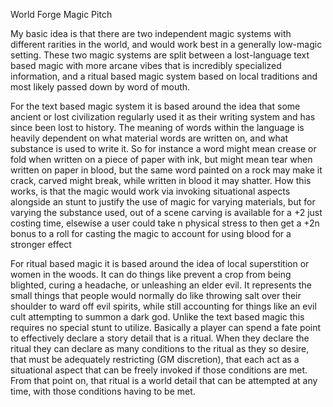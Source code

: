 World Forge Magic Pitch

My basic idea is that there are two independent magic systems with different rarities in the world, and would work best in a generally low-magic setting. These two 
magic systems are split between a lost-language text based magic with more arcane vibes that is incredibly specialized information, and a ritual based magic system 
based on local traditions and most likely passed down by word of mouth.

For the text based magic system it is based around the idea that some ancient or lost civilization regularly used it as their writing system and has since been lost to
history. The meaning of words within the language is heavily dependent on what material words are written on, and what substance is used to write it. So for instance a
word might mean crease or fold when written on a piece of paper with ink, but might mean tear when written on paper in blood, but the same word painted on a rock may 
make it crack, carved might break, while written in blood it may shatter. How this works, is that the magic would work via invoking situational aspects alongside an 
stunt to justify the use of magic for varying materials, but for varying the substance used, out of a scene carving is available for a +2 just costing time, elsewise 
a user could take n physical stress to then get a +2n bonus to a roll for casting the magic to account for using blood for a stronger effect

For ritual based magic it is based around the idea of local superstition or women in the woods. It can do things like prevent a crop from being blighted, curing a 
headache, or unleashing an elder evil. It represents the small things that people would normally do like throwing salt over their shoulder to ward off evil spirits, 
while still accounting for things like an evil cult attempting to summon a dark god. Unlike the text based magic this requires no special stunt to utilize. Basically 
a player can spend a fate point to effectively declare a story detail that is a ritual. When they declare the ritual they can declare as many conditions to the ritual 
as they so desire, that must be adequately restricting (GM discretion), that each act as a situational aspect that can be freely invoked if those conditions are met. 
From that point on, that ritual is a world detail that can be attempted at any time, with those conditions having to be met.
